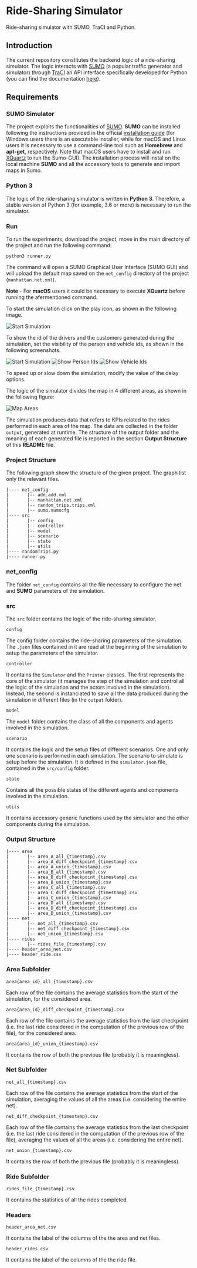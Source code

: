 # Ride-Sharing Simulator
Ride-sharing simulator with SUMO, TraCI and Python.

## Introduction
The current repository constitutes the backend logic of a ride-sharing simulator. The logic interacts with [SUMO](https://sumo.dlr.de/docs/index.html) (a popular traffic generator and simulator) through [TraCI](https://sumo.dlr.de/docs/TraCI/Interfacing_TraCI_from_Python.html) an API interface specifically developed for Python (you can find the documentation [here](https://sumo.dlr.de/pydoc/traci.html)).

## Requirements

### SUMO Simulator
The project exploits the functionalities of [SUMO](https://sumo.dlr.de/docs/index.html). **SUMO** can be installed following the instructions provided in the official [installation guide](https://sumo.dlr.de/docs/Installing/index.html) (for Windows users there is an executable installer, while for macOS and Linux users it is necessary to use a command-line tool such as **Homebrew** and **apt-get**, respectively. Note that macOS users have to install and run [XQuartz](https://formulae.brew.sh/cask/xquartz#default) to run the Sumo-GUI). The installation process will instal on the local machine **SUMO** and all the accessory tools to generate and import maps in Sumo.

### Python 3

The logic of the ride-sharing simulator is written in **Python 3**. Therefore, a stable version of Python 3 (for example, 3.6 or more) is necessary to run the simulator.

### Run

To run the experiments, download the project, move in the main directory of the project and run the following command:

    python3 runner.py

The command will open a SUMO Graphical User Interface (SUMO GUI) and will upload the default map saved on the `net_config` directory of the project (`manhattan.net.xml`).

**Note** - For **macOS** users it could be necessary to execute **XQuartz** before running the afermentioned command.

To start the simulation click on the play icon, as shown in the following image.

![Start Simulation](/assets/sumoGUI_arrow.png)

To show the id of the drivers and the customers generated during the simulation, set the visibility of the person and vehicle ids, as shown in the following screenshots.

![Start Simulation](/assets/options.png)
![Show Person Ids](/assets/person_id_arrow.png)
![Show Vehicle Ids](/assets/vehicle_id_arrow.png)

To speed up or slow down the simulation, modify the value of the delay options.

The logic of the simulator divides the map in 4 different areas, as shown in the following figure:

![Map Areas](/assets/areas.png)

The simulation produces data that refers to KPIs related to the rides performed in each area of the map. The data are collected in the folder `output`, generated at runtime. The structure of the output folder and the meaning of each generated file is reported in the section **Output Structure** of this **README** file.


### Project Structure
The following graph show the structure of the given project. The graph list only the relevant files.

    |---- net_config
    |       |-- add.add.xml
    |       |-- manhattan.net.xml
    |       |-- random_trips.trips.xml
    |       |-- sumo.sumocfg
    |---- src
    |       |-- config
    |       |-- controller
    |       |-- model
    |       |-- scenario
    |       |-- state
    |       |-- utils
    |---- randomTrips.py
    |---- runner.py

### net_config

The folder `net_config` contains all the file necessary to configure the net and **SUMO** parameters of the simulation.

### src
The `src` folder contains the logic of the ride-sharing simulator.

    config

The config folder contains the ride-sharing parameters of the simulation. The `.json` files contained in it are read at the beginning of the simulation to setup the parameters of the simulator.

    controller

It contains the `Simulator` and the `Printer` classes. The first represents the core of the simulator (it manages the step of the simulation and control all the logic of the simulation and the actors involved in the simulation). Instead, the second is instanciated to save all the data produced during the simulation in different files (in the `output` folder).

    model

The `model` folder contains the class of all the components and agents involved in the simulation.

    scenario

It contains the logic and the setup files of different scenarios. One and only one scenario is performed in each simulation. The scenario to simulate is setup before the simulation. It is defined in the `simulator.json` file, contained in the `src/config` folder.

    state

Contains all the possible states of the different agents and components involved in the simulation.

    utils

It contains accessory generic functions used by the simulator and the other components during the simulation.


### Output Structure

    |---- area
    |       |-- area_A_all_{timestamp}.csv
    |       |-- area_A_diff_checkpoint_{timestamp}.csv
    |       |-- area_A_union_{timestamp}.csv
    |       |-- area_B_all_{timestamp}.csv
    |       |-- area_B_diff_checkpoint_{timestamp}.csv
    |       |-- area_B_union_{timestamp}.csv
    |       |-- area_C_all_{timestamp}.csv
    |       |-- area_C_diff_checkpoint_{timestamp}.csv
    |       |-- area_C_union_{timestamp}.csv
    |       |-- area_D_all_{timestamp}.csv
    |       |-- area_D_diff_checkpoint_{timestamp}.csv
    |       |-- area_D_union_{timestamp}.csv
    |---- net
    |       |-- net_all_{timestamp}.csv
    |       |-- net_diff_checkpoint_{timestamp}.csv
    |       |-- net_union_{timestamp}.csv
    |---- rides
    |       |-- rides_file_{timestamp}.csv
    |---- header_area_net.csv
    |---- header_ride.csv


### Area Subfolder

    area{area_id}_all_{timestamp}.csv
    
Each row of the file contains the average statistics from the start of the simulation, for the considered area.

    area{area_id}_diff_checkpoint_{timestamp}.csv

Each row of the file contains the average statistics from the last checkpoint (i.e. the last ride considered in the computation of the previous row of the file), for the considered area.

    area{area_id}_union_{timestamp}.csv
It contains the row of both the previous file (probably it is meaningless).


### Net Subfolder

    net_all_{timestamp}.csv
Each row of the file contains the average statistics from the start of the simulation, averaging the values of all the areas (i.e. considering the entire net).


    net_diff_checkpoint_{timestamp}.csv
Each row of the file contains the average statistics from the last checkpoint (i.e. the last ride considered in the computation of the previous row of the file), averaging the values of all the areas (i.e. considering the entire net).

    net_union_{timestamp}.csv
It contains the row of both the previous file (probably it is meaningless).


### Ride Subfolder

    rides_file_{timestamp}.csv
It contains the statistics of all the rides completed.


### Headers

    header_area_net.csv
It contains the label of the columns of the the area and net files.

    header_rides.csv
It contains the label of the columns of the the ride file.